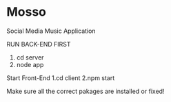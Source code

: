 # Mosso
Social Media Music Application

RUN BACK-END FIRST
1. cd server
2. node app

Start Front-End
1.cd client
2.npm start 

Make sure all the correct pakages are installed or fixed!
